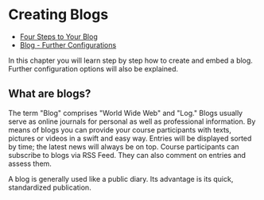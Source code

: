# Creating Blogs

  * [Four Steps to Your Blog](Four_Steps_to_Your_Blog.md)
  * [Blog - Further Configurations](Blog+-+Further+Configurations.html)

  

In this chapter you will learn step by step how to create and embed a blog.
Further configuration options will also be explained.

## What are blogs?

The term "Blog" comprises "World Wide Web" and "Log." Blogs usually serve as
online journals for personal as well as professional information. By means of
blogs you can provide your course participants with texts, pictures or videos
in a swift and easy way. Entries will be displayed sorted by time; the latest
news will always be on top. Course participants can subscribe to blogs via RSS
Feed. They can also comment on entries and assess them.

A blog is generally used like a public diary. Its advantage is its quick,
standardized publication.

